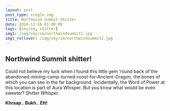 ```yaml
---
layout: post
post_type: single-img
title: Northwind Summit Shitter
date: 2018-12-16 01:00:00
tags: [skyrim, shitter]
img1: /img/skyrim/northwindsummit1.jpg
img1_rollover: /img/skyrim/northwindsummit2.jpg
---
```

## Northwind Summit shitter!

Could not believe my luck when I found this little gem ‘round back of the abandoned-mining-camp-turned-roost-for-Ancient-Dragon, the bones of which you can see in the far background. Incidentally, the Word of Power at this location is part of Aura Whisper. But you know what would be even sweeter? *Shitter Whisper.*

**Khraap.. Bukh.. Ett!**
